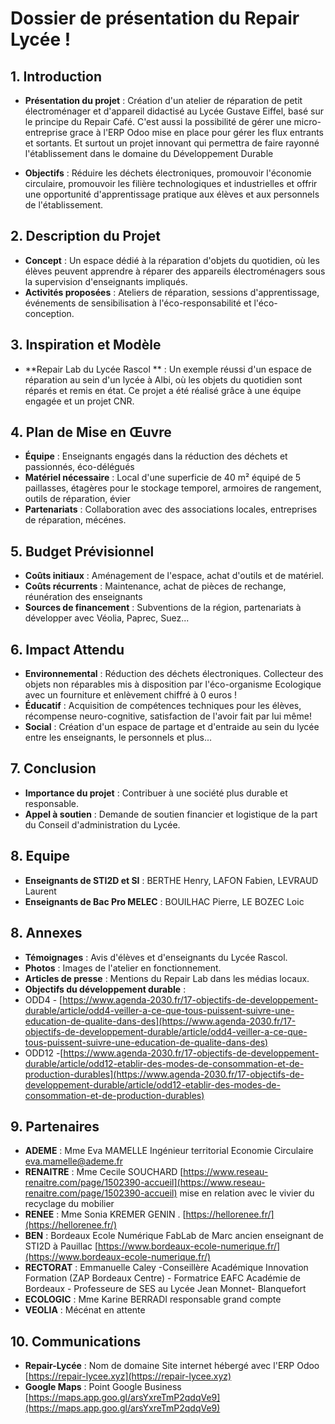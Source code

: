 # Dossier de présentation du Repair Lycée !

## 1. Introduction
- **Présentation du projet** : Création d'un atelier de réparation de petit électroménager et d'appareil didactisé au Lycée Gustave Eiffel, basé sur le principe du Repair Café. C'est aussi la possibilité de gérer une micro-entreprise grace à l'ERP Odoo mise en place pour gérer les flux entrants et sortants. Et surtout un projet innovant qui permettra de faire rayonné l'établissement dans le domaine du Développement Durable
  
- **Objectifs** : Réduire les déchets électroniques, promouvoir l'économie circulaire, promouvoir les filière technologiques et industrielles et offrir une opportunité d'apprentissage pratique aux élèves et aux personnels de l'établissement.

## 2. Description du Projet
- **Concept** : Un espace dédié à la réparation d'objets du quotidien, où les élèves peuvent apprendre à réparer des appareils électroménagers sous la supervision d'enseignants impliqués.
- **Activités proposées** : Ateliers de réparation, sessions d'apprentissage, événements de sensibilisation à l'éco-responsabilité et l'éco-conception.

## 3. Inspiration et Modèle
- **Repair Lab du Lycée Rascol ** : Un exemple réussi d'un espace de réparation au sein d'un lycée à Albi, où les objets du quotidien sont réparés et remis en état. Ce projet a été réalisé grâce à une équipe engagée et un projet CNR.

## 4. Plan de Mise en Œuvre
- **Équipe** : Enseignants engagés dans la réduction des déchets et passionnés, éco-délégués
- **Matériel nécessaire** : Local  d'une superficie  de 40 m² équipé de 5 paillasses, étagères pour le stockage temporel, armoires de rangement, outils de réparation, évier
- **Partenariats** : Collaboration avec des associations locales, entreprises de réparation, mécénes.

## 5. Budget Prévisionnel
- **Coûts initiaux** : Aménagement de l'espace, achat d'outils et de matériel.
- **Coûts récurrents** : Maintenance, achat de pièces de rechange, réunération des enseignants 
- **Sources de financement** : Subventions de la région, partenariats à développer avec Véolia, Paprec, Suez...

## 6. Impact Attendu
- **Environnemental** : Réduction des déchets électroniques. Collecteur des objets non réparables mis à disposition par l'éco-organisme Ecologique avec un fourniture et enlèvement chiffré à 0 euros !
- **Éducatif** : Acquisition de compétences techniques pour les élèves, récompense neuro-cognitive, satisfaction de l'avoir fait par lui même!
- **Social** : Création d'un espace de partage et d'entraide au sein du lycée entre les enseignants, le personnels et plus...

## 7. Conclusion
- **Importance du projet** : Contribuer à une société plus durable et responsable.
- **Appel à soutien** : Demande de soutien financier et logistique de la part du Conseil d'administration du Lycée.

## 8. Equipe
- **Enseignants de STI2D et SI** : BERTHE Henry, LAFON Fabien, LEVRAUD Laurent
- **Enseignants de Bac Pro MELEC** : BOUILHAC Pierre, LE BOZEC  Loic

## 8. Annexes
- **Témoignages** : Avis d'élèves et d'enseignants du Lycée Rascol.
- **Photos** : Images de l'atelier en fonctionnement.
- **Articles de presse** : Mentions du Repair Lab dans les médias locaux.
- **Objectifs du développement durable** :
- ODD4 - [https://www.agenda-2030.fr/17-objectifs-de-developpement-durable/article/odd4-veiller-a-ce-que-tous-puissent-suivre-une-education-de-qualite-dans-des](https://www.agenda-2030.fr/17-objectifs-de-developpement-durable/article/odd4-veiller-a-ce-que-tous-puissent-suivre-une-education-de-qualite-dans-des)
- ODD12 -[https://www.agenda-2030.fr/17-objectifs-de-developpement-durable/article/odd12-etablir-des-modes-de-consommation-et-de-production-durables](https://www.agenda-2030.fr/17-objectifs-de-developpement-durable/article/odd12-etablir-des-modes-de-consommation-et-de-production-durables)

## 9. Partenaires 
- **ADEME** : Mme Eva MAMELLE Ingénieur territorial Economie Circulaire [eva.mamelle@ademe.fr](eva.mamelle@ademe.fr)
- **RENAITRE** : Mme Cecile SOUCHARD [https://www.reseau-renaitre.com/page/1502390-accueil](https://www.reseau-renaitre.com/page/1502390-accueil)  mise en relation avec le vivier du recyclage du mobilier
- **RENEE** : Mme Sonia KREMER GENIN . [https://hellorenee.fr/](https://hellorenee.fr/)
- **BEN** : Bordeaux Ecole Numérique FabLab de Marc ancien enseignant de STI2D à Pauillac [https://www.bordeaux-ecole-numerique.fr/](https://www.bordeaux-ecole-numerique.fr/)
- **RECTORAT** : Emmanuelle Caley -Conseillère Académique Innovation Formation (ZAP Bordeaux Centre) -  Formatrice EAFC Académie de Bordeaux - Professeure de SES au Lycée Jean Monnet- Blanquefort 
- **ECOLOGIC** : Mme Karine BERRADI responsable grand compte 
- **VEOLIA** : Mécénat en attente

## 10. Communications 
- **Repair-Lycée** : Nom de domaine Site internet hébergé avec l'ERP Odoo [https://repair-lycee.xyz](https://repair-lycee.xyz)
- **Google Maps** : Point Google Business [https://maps.app.goo.gl/arsYxreTmP2qdqVe9](https://maps.app.goo.gl/arsYxreTmP2qdqVe9)
